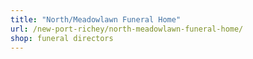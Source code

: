 ```yaml
---
title: "North/Meadowlawn Funeral Home"
url: /new-port-richey/north-meadowlawn-funeral-home/
shop: funeral directors
---
```

